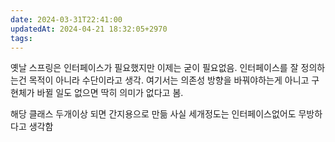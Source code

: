 ```yaml
---
date: 2024-03-31T22:41:00
updatedAt: 2024-04-21 18:32:05+2970
tags: 
---
```

옛날 스프링은 인터페이스가 필요했지만 이제는 굳이 필요없음.
인터페이스를 잘 정의하는건 목적이 아니라 수단이라고 생각. 여기서는 의존성 방향을 바꿔야하는게 아니고 구현체가 바뀔 일도 없으면 딱히 의미가 없다고 봄.

해당 클래스 두개이상 되면 간지용으로 만듦
사실 세개정도는 인터페이스없어도 무방하다고 생각함